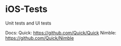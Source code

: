 # iOS-Tests
Unit tests and UI tests


Docs: 
Quick: https://github.com/Quick/Quick
Nimble:  https://github.com/Quick/Nimble
